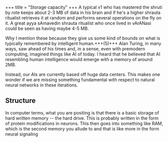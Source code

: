 +++
title = "Storage capacity"
+++
A typical v1 who has mastered the shruti by rote keeps about 2-3 MB of data in his brain and if he's a higher shrauta ritualist retrieves it at random and performs several operations on the fly on it. A great ayya sAmavedin shrauta ritualist who once lived in vArANasi could be seen as having maybe 4-5 MB. 

Why I mention these because they give us some kind of bounds on what is typically remembered by intelligent human.+++(5)+++ Alan Turing, in many ways, saw ahead of his times and, in a sense, even with premodern computing, imagined things like AI of today. I heard that he believed that AI resembling human intelligence would emerge with a memory of around 2MB. 

Instead, our AIs are currently based off huge data centers. This makes one wonder if we are missing something fundamental with respect to natural neural networks in these iterations.

## Structure
In computer terms, what you are positing is that there is a basic storage of hard written memory -- the hard drive. This is probably written in the form of protein modifications in neurons. This then goes into something like RAM, which is the second memory you allude to and that is like more in the form neural signaling
